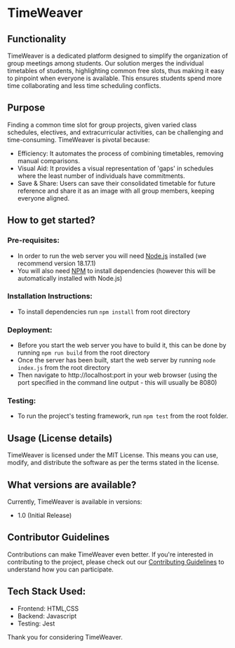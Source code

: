 # TimeWeaver

## Functionality

TimeWeaver is a dedicated platform designed to simplify the organization of group meetings among students. Our solution merges the individual timetables of students, highlighting common free slots, thus making it easy to pinpoint when everyone is available. This ensures students spend more time collaborating and less time scheduling conflicts.

## Purpose

Finding a common time slot for group projects, given varied class schedules, electives, and extracurricular activities, can be challenging and time-consuming. TimeWeaver is pivotal because:

- Efficiency: It automates the process of combining timetables, removing manual comparisons.
- Visual Aid: It provides a visual representation of 'gaps' in schedules where the least number of individuals have commitments.
- Save & Share: Users can save their consolidated timetable for future reference and share it as an image with all group members, keeping everyone aligned.

## How to get started?

### Pre-requisites:

- In order to run the web server you will need [Node.js](https://nodejs.org/en) installed (we recommend version 18.17.1)
- You will also need [NPM](https://www.npmjs.com/) to install dependencies (however this will be automatically installed with Node.js)

### Installation Instructions:

- To install dependencies run `npm install` from root directory

### Deployment:

- Before you start the web server you have to build it, this can be done by running `npm run build` from the root directory
- Once the server has been built, start the web server by running `node index.js` from the root directory
- Then navigate to http://localhost:port in your web browser (using the port specified in the command line output - this will usually be 8080)

### Testing:

- To run the project's testing framework, run `npm test` from the root folder.

## Usage (License details)

TimeWeaver is licensed under the MIT License. This means you can use, modify, and distribute the software as per the terms stated in the license.

## What versions are available?

Currently, TimeWeaver is available in versions:

- 1.0 (Initial Release)

## Contributor Guidelines

Contributions can make TimeWeaver even better. If you're interested in contributing to the project, please check out our [Contributing Guidelines](https://github.com/SOFTENG310-2023/TimeWeaver/blob/main/CONTRIBUTING.MD) to understand how you can participate.

## Tech Stack Used:

- Frontend: HTML,CSS
- Backend: Javascript
- Testing: Jest

Thank you for considering TimeWeaver.
